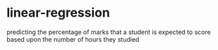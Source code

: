# linear-regression
predicting the percentage of marks that a student is expected to score based upon the number of hours they studied
